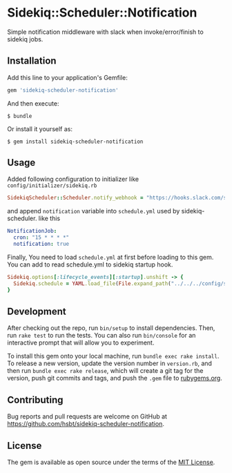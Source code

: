 # Sidekiq::Scheduler::Notification

Simple notification middleware with slack when invoke/error/finish to sidekiq jobs.

## Installation

Add this line to your application's Gemfile:

```ruby
gem 'sidekiq-scheduler-notification'
```

And then execute:

    $ bundle

Or install it yourself as:

    $ gem install sidekiq-scheduler-notification

## Usage

Added following configuration to initializer like `config/initializer/sidekiq.rb`

```rb
SidekiqScheduler::Scheduler.notify_webhook = "https://hooks.slack.com/services/xxx/yyyzzz"
```

and append `notification` variable into `schedule.yml` used by sidekiq-scheduler. like this

```yaml
NotificationJob:
  cron: "15 * * * *"
  notification: true
```

Finally, You need to load `schedule.yml` at first before loading to this gem. You can add to read schedule.yml to sidekiq startup hook.

```rb
Sidekiq.options[:lifecycle_events][:startup].unshift -> {
  Sidekiq.schedule = YAML.load_file(File.expand_path("../../../config/scheduler.yml",__FILE__))
}
```

## Development

After checking out the repo, run `bin/setup` to install dependencies. Then, run `rake test` to run the tests. You can also run `bin/console` for an interactive prompt that will allow you to experiment.

To install this gem onto your local machine, run `bundle exec rake install`. To release a new version, update the version number in `version.rb`, and then run `bundle exec rake release`, which will create a git tag for the version, push git commits and tags, and push the `.gem` file to [rubygems.org](https://rubygems.org).

## Contributing

Bug reports and pull requests are welcome on GitHub at https://github.com/hsbt/sidekiq-scheduler-notification.

## License

The gem is available as open source under the terms of the [MIT License](http://opensource.org/licenses/MIT).
